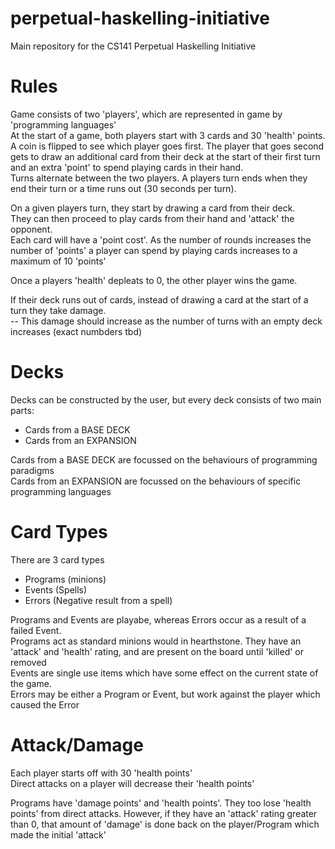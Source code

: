 # perpetual-haskelling-initiative
Main repository for the CS141 Perpetual Haskelling Initiative

# Rules
Game consists of two 'players', which are represented in game by 'programming languages'  
At the start of a game, both players start with 3 cards and 30 'health' points.  
A coin is flipped to see which player goes first. The player that goes second gets to draw an additional card from their deck at the start of their first turn and an extra 'point' to spend playing cards in their hand.   
Turns alternate between the two players. A players turn ends when they end their turn or a time runs out (30 seconds per turn).  

On a given players turn, they start by drawing a card from their deck.  
They can then proceed to play cards from their hand and 'attack' the opponent.  
Each card will have a 'point cost'. As the number of rounds increases the number of 'points' a player can spend by playing cards increases to a maximum of 10 'points'  

Once a players 'health' depleats to 0, the other player wins the game.  

If their deck runs out of cards, instead of drawing a card at the start of a turn they take damage.  
 -- This damage should increase as the number of turns with an empty deck increases (exact numbders tbd)  

# Decks
Decks can be constructed by the user, but every deck consists of two main parts:
- Cards from a BASE DECK  
- Cards from an EXPANSION  

Cards from a BASE DECK are focussed on the behaviours of programming paradigms  
Cards from an EXPANSION are focussed on the behaviours of specific programming languages  

# Card Types
There are 3 card types  
- Programs (minions)  
- Events (Spells)  
- Errors (Negative result from a spell)  

Programs and Events are playabe, whereas Errors occur as a result of a failed Event.   
Programs act as standard minions would in hearthstone. They have an 'attack' and 'health' rating, and are present on the board until 'killed' or removed  
Events are single use items which have some effect on the current state of the game.   
Errors may be either a Program or Event, but work against the player which caused the Error  

# Attack/Damage
Each player starts off with 30 'health points'  
Direct attacks on a player will decrease their 'health points'  

Programs have 'damage points' and 'health points'. They too lose 'health points' from direct attacks. However, if they have an 'attack' rating greater than 0, that amount of 'damage' is done back on the player/Program which made the initial 'attack'  